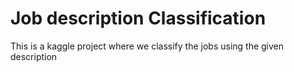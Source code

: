 # Job description Classification

This is a kaggle project where we classify the jobs using the given description
